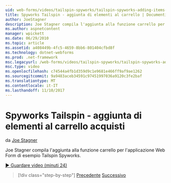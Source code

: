 ```yaml
---
uid: web-forms/videos/tailspin-spyworks/tailspin-spyworks-adding-items-to-the-shopping-cart
title: Spyworks Tailspin - aggiunta di elementi al carrello | Documenti Microsoft
author: JoeStagner
description: Joe Stagner compila l'aggiunta alla funzione carrello per l'applicazione Web Form di esempio Tailspin Spyworks.
ms.author: aspnetcontent
manager: wpickett
ms.date: 06/29/2010
ms.topic: article
ms.assetid: a408449b-4fc5-4659-8bb6-801404cfbd8f
ms.technology: dotnet-webforms
ms.prod: .net-framework
msc.legacyurl: /web-forms/videos/tailspin-spyworks/tailspin-spyworks-adding-items-to-the-shopping-cart
msc.type: video
ms.openlocfilehash: c74544a4fb1d359d9c1e9681e466ff9af9ae1262
ms.sourcegitcommit: 9a9483aceb34591c97451997036a9120c3fe2baf
ms.translationtype: MT
ms.contentlocale: it-IT
ms.lasthandoff: 11/10/2017
---
```

<a name="tailspin-spyworks---adding-items-to-the-shopping-cart"></a>Spyworks Tailspin - aggiunta di elementi al carrello acquisti
====================
da [Joe Stagner](https://github.com/JoeStagner)

Joe Stagner compila l'aggiunta alla funzione carrello per l'applicazione Web Form di esempio Tailspin Spyworks.

[&#9654; Guardare video (minuti 24)](https://channel9.msdn.com/Blogs/ASP-NET-Site-Videos/tailspin-spyworks-adding-items-to-the-shopping-cart)

>[!div class="step-by-step"]
[Precedente](tailspin-spyworks-display-per-product-details.md)
[Successivo](tailspin-spyworks-display-shopping-cart.md)
